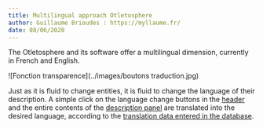 ```yaml
---
title: Multilingual approach Otletosphere
author: Guillaume Brioudes : https://myllaume.fr/
date: 08/06/2020
---
```


The Otletosphere and its software offer a multilingual dimension, currently in French and English.

![Fonction transparence](../images/boutons traduction.jpg) 

Just as it is fluid to change entities, it is fluid to change the language of their description. A simple click on the language change buttons in the [header]() and the entire contents of the [description panel]() are translated into the desired language, according to the [translation data entered in the database]().